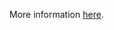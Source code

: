 More information [here](https://docs.prismacloud.io/en/enterprise-edition/policy-reference/aws-policies/aws-logging-policies/logging-2).
